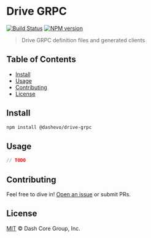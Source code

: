 # Drive GRPC

[![Build Status](https://travis-ci.com/dashevo/drive-grpc.svg?branch=master)](https://travis-ci.com/dashevo/drive-grpc)
[![NPM version](https://img.shields.io/npm/v/@dashevo/drive-grpc.svg)](https://npmjs.org/package/@dashevo/drive-grpc)

> Drive GRPC definition files and generated clients

## Table of Contents

- [Install](#install)
- [Usage](#usage)
- [Contributing](#contributing)
- [License](#license)

## Install

```sh
npm install @dashevo/drive-grpc
```

## Usage

```js
// TODO
```

## Contributing

Feel free to dive in! [Open an issue](https://github.com/dashevo/drive-grpc/issues/new) or submit PRs.

## License

[MIT](LICENSE) &copy; Dash Core Group, Inc.
